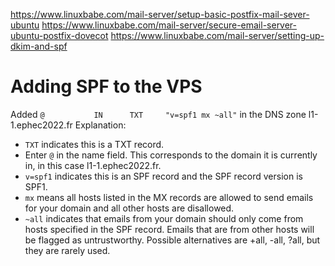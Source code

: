 https://www.linuxbabe.com/mail-server/setup-basic-postfix-mail-sever-ubuntu
https://www.linuxbabe.com/mail-server/secure-email-server-ubuntu-postfix-dovecot
https://www.linuxbabe.com/mail-server/setting-up-dkim-and-spf


# Adding SPF to the VPS
Added ```@           IN      TXT     "v=spf1 mx ~all"``` in the DNS zone l1-1.ephec2022.fr 
Explanation:
- ```TXT``` indicates this is a TXT record.
- Enter ```@``` in the name field. This corresponds to the domain it is currently in, in this case l1-1.ephec2022.fr.
- ```v=spf1``` indicates this is an SPF record and the SPF record version is SPF1.
- ```mx``` means all hosts listed in the MX records are allowed to send emails for your domain and all other hosts are disallowed.
- ```~all``` indicates that emails from your domain should only come from hosts specified in the SPF record. Emails that are from other hosts will be flagged as untrustworthy. Possible alternatives are +all, -all, ?all, but they are rarely used.
